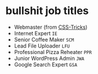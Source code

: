 bullshit job titles
===================

* Webmaster (from [CSS-Tricks](http://css-tricks.com/job-titles-in-the-web-industry/))
* Internet Expert `IE`
* Senior Coffee Maker `SCM`
* Lead File Uploader `LFU`
* Professional Pizza Reheater `PPR`
* Junior WordPress Admin `JWA`
* Google Search Expert `GSA`
